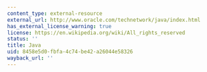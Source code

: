 ```yaml
---
content_type: external-resource
external_url: http://www.oracle.com/technetwork/java/index.html
has_external_license_warning: true
license: https://en.wikipedia.org/wiki/All_rights_reserved
status: ''
title: Java
uid: 8458e5d0-fbfa-4c74-be42-a26044e58326
wayback_url: ''
---
```

